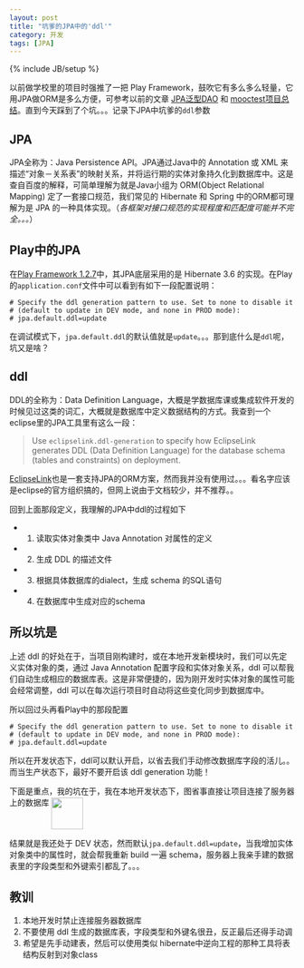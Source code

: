 ```yaml
---
layout: post
title: "坑爹的JPA中的'ddl'"
category: 开发
tags: [JPA]
---
```

{% include JB/setup %}

以前做学校里的项目时强推了一把 Play Framework，鼓吹它有多么多么轻量，它用JPA做ORM是多么方便，可参考以前的文章 [JPA泛型DAO](/blog/2015/02/01/generic-dao-for-jpa) 和 [mooctest项目总结](/blog/2016/01/24/project-guideline-of-mooctest)。直到今天踩到了个坑。。。记录下JPA中坑爹的`ddl`参数

<!-- break -->

JPA
-----
JPA全称为：Java Persistence API。JPA通过Java中的 Annotation 或 XML 来描述“对象－关系表”的映射关系，并将运行期的实体对象持久化到数据库中。这是查自百度的解释，可简单理解为就是Java小组为 ORM(Object Relational Mapping) 定了一套接口规范，我们常见的 Hibernate 和 Spring 中的ORM都可理解为是 JPA 的一种具体实现。（*各框架对接口规范的实现程度和匹配度可能并不完全。。。*）


Play中的JPA
------------
在[Play Framework 1.2.7](https://www.playframework.com/documentation/1.2.x/home)中，其JPA底层采用的是 Hibernate 3.6 的实现。在Play的`application.conf`文件中可以看到有如下一段配置说明：

    # Specify the ddl generation pattern to use. Set to none to disable it 
    # (default to update in DEV mode, and none in PROD mode):
    # jpa.default.ddl=update

在调试模式下，`jpa.default.ddl`的默认值就是`update`。。。那到底什么是`ddl`呢，坑又是啥？


ddl
----
DDL的全称为：Data Definition Language，大概是学数据库课或集成软件开发的时候见过这类的词汇，大概就是数据库中定义数据结构的方式。我查到一个eclipse里的JPA工具里有这么一段：

> Use `eclipselink.ddl-generation` to specify how EclipseLink generates DDL (Data Definition Language) for the database schema (tables and constraints) on deployment.

[EclipseLink](http://www.eclipse.org/eclipselink/)也是一套支持JPA的ORM方案，然而我并没有使用过。。。看名字应该是eclipse的官方组织搞的，但网上说由于文档较少，并不推荐。。

回到上面那段定义，我理解的JPA中ddl的过程如下

- 1. 读取实体对象类中 Java Annotation 对属性的定义
- 2. 生成 DDL 的描述文件
- 3. 根据具体数据库的dialect，生成 schema 的SQL语句
- 4. 在数据库中生成对应的schema


所以坑是
--------
上述 ddl 的好处在于，当项目刚构建时，或在本地开发新模块时，我们可以先定义实体对象的类，通过 Java Annotation 配置字段和实体对象关系，ddl 可以帮我们自动生成相应的数据库表。这是非常便捷的，因为刚开发时实体对象的属性可能会经常调整，ddl 可以在每次运行项目时自动将这些变化同步到数据库中。

所以回过头再看Play中的那段配置

    # Specify the ddl generation pattern to use. Set to none to disable it 
    # (default to update in DEV mode, and none in PROD mode):
    # jpa.default.ddl=update

所以在开发状态下，ddl可以默认开启，以省去我们手动修改数据库字段的活儿。。而当生产状态下，最好不要开启该 ddl generation 功能！

下面是重点，我的坑在于，我在本地开发状态下，图省事直接让项目连接了服务器上的数据库 <img src="/assets/photos/wulian.jpg" style="width:56px; vertical-align:text-top;">

结果就是我还处于 DEV 状态，然而默认`jpa.default.ddl=update`，当我增加实体对象类中的属性时，就会帮我重新 build 一遍 schema，服务器上我亲手建的数据表里的字段类型和外键索引都乱了。。。


教训
-----
1. 本地开发时禁止连接服务器数据库
2. 不要使用 ddl 生成的数据库表，字段类型和外键名很丑，反正最后还得手动调
3. 希望是先手动建表，然后可以使用类似 hibernate中逆向工程的那种工具将表结构反射到对象class

